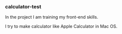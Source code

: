 ### calculator-test
In the project I am training my front-end skills.

I try to make calculator like Apple Calculator in Mac OS.
